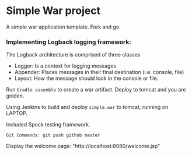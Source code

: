 # Simple War project 

A simple war application template. Fork and go. 

### Implementing Logback logging framework:
 The Logback architecture is comprised of three classes  
 - Logger: Is a context for logging messages
 - Appender: Places messages in their final destination (i.e. console, file) 
 - Layout: How the message should look in the console or file.

Run `Gradle assemble` to create a war artifact. Deploy to tomcat and you are golden.

Using Jenkins to build and deploy `simple.war` to tomcat, running on LAPTOP.

Included Spock testing framework. 

`Git Commands: git push github master`


Display the welcome page: "http://localhost:8080/welcome.jsp"



